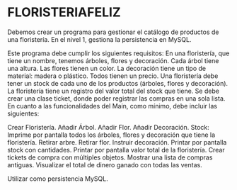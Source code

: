 # FLORISTERIAFELIZ

Debemos crear un programa para gestionar el catálogo de productos de una floristería. En el nivel 1, gestiona la persistencia en MySQL.

Este programa debe cumplir los siguientes requisitos:
En una floristería, que tiene un nombre, tenemos árboles, flores y decoración.
Cada árbol tiene una altura.
Las flores tienen un color.
La decoración tiene un tipo de material: madera o plástico.
Todos tienen un precio.
Una floristería debe tener un stock de cada uno de los productos (árboles, flores y decoración).
La floristería tiene un registro del valor total del stock que tiene.
Se debe crear una clase ticket, donde poder registrar las compras en una sola lista.
En cuanto a las funcionalidades del Main, como mínimo, debe incluir las siguientes:

Crear Floristería.
Añadir Árbol.
Añadir Flor.
Añadir Decoración.
Stock: Imprime por pantalla todos los árboles, flores y decoración que tiene la floristería.
Retirar arbre.
Retirar flor.
Instruir decoración.
Printar por pantalla stock con cantidades.
Printar por pantalla valor total de la floristería.
Crear tickets de compra con múltiples objetos.
Mostrar una lista de compras antiguas.
Visualizar el total de dinero ganado con todas las ventas.

Utilizar como persistencia MySQL.